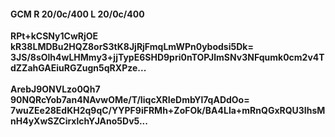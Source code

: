 #### GCM R 20/0c/400 L 20/0c/400
**RPt+kCSNy1CwRjOE**<br/>**kR38LMDBu2HQZ8orS3tK8JjRjFmqLmWPn0ybodsi5Dk=**<br/>**3JS/8sOlh4wLHMmy3+jjTypE6SHD9pri0nTOPJlmSNv3NFqumk0cm2v4TdZZahGAEiuRGZugn5qRXPze...**<br/><br/>
**ArebJ9ONVLzo0Qh7**<br/>**90NQRcYob7an4NAvwOMe/T/IiqcXRIeDmbYl7qADdOo=**<br/>**7wuZEe28EdKH2q9qC/YYPF9iFRMh+ZoFOk/BA4Lla+mRnQGxRQU3IhsMnH4yXwSZCirxlchYJAno5Dv5...**